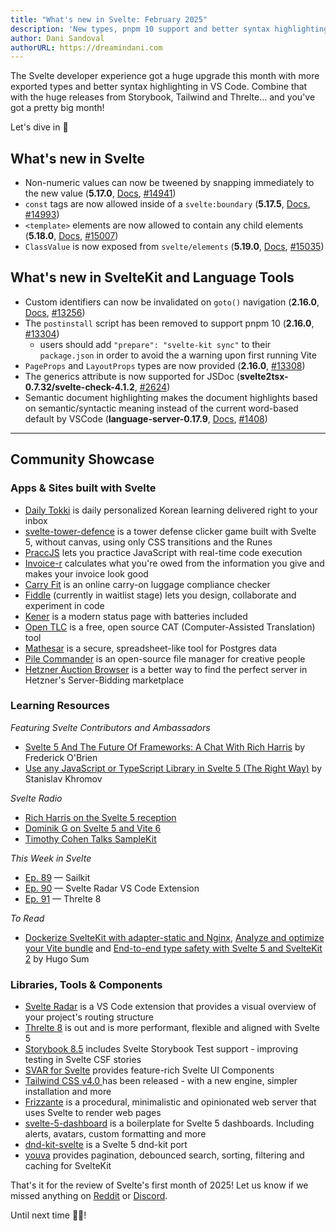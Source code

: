 ```yaml
---
title: "What's new in Svelte: February 2025"
description: 'New types, pnpm 10 support and better syntax highlighting'
author: Dani Sandoval
authorURL: https://dreamindani.com
---
```


The Svelte developer experience got a huge upgrade this month with more exported types and better syntax highlighting in VS Code. Combine that with the huge releases from Storybook, Tailwind and Threlte... and you've got a pretty big month!

Let's dive in 🐬

## What's new in Svelte

- Non-numeric values can now be tweened by snapping immediately to the new value (**5.17.0**, [Docs](/docs/svelte-motion#tweened), [#14941](https://github.com/sveltejs/svelte/pull/14941))
- `const` tags are now allowed inside of a `svelte:boundary` (**5.17.5**, [Docs](/docs/svelte/svelte-boundary), [#14993](https://github.com/sveltejs/svelte/pull/14993))
- `<template>` elements are now allowed to contain any child elements (**5.18.0**, [Docs](https://developer.mozilla.org/en-US/docs/Web/HTML/Element/template), [#15007](https://github.com/sveltejs/svelte/pull/15007))
- `ClassValue` is now exposed from `svelte/elements` (**5.19.0**, [Docs]([/docs/svelte/class](/docs/svelte/class#Attributes-Objects-and-arrays)), [#15035](https://github.com/sveltejs/svelte/pull/15035))


## What's new in SvelteKit and Language Tools

- Custom identifiers can now be invalidated on `goto()` navigation (**2.16.0**, [Docs](/docs/kit/$app-navigation#goto), [#13256](https://github.com/sveltejs/kit/pull/13256))
- The `postinstall` script has been removed to support pnpm 10 (**2.16.0**, [#13304](https://github.com/sveltejs/kit/pull/13304))
  - users should add `"prepare": "svelte-kit sync"` to their `package.json` in order to avoid the a warning upon first running Vite
- `PageProps` and `LayoutProps` types are now provided (**2.16.0**, [#13308](https://github.com/sveltejs/kit/pull/13308))
- The generics attribute is now supported for JSDoc (**svelte2tsx-0.7.32/svelte-check-4.1.2**, [#2624](https://github.com/sveltejs/language-tools/pull/2624))
- Semantic document highlighting makes the document highlights based on semantic/syntactic meaning instead of the current word-based default by VSCode (**language-server-0.17.9**, [Docs](https://microsoft.github.io/language-server-protocol/specifications/lsp/3.17/specification/#textDocument_documentHighlight), [#1408](https://github.com/sveltejs/language-tools/pull/1408))


---

## Community Showcase

### Apps & Sites built with Svelte

- [Daily Tokki](https://dailytokki.com/?ref=sveltenewsletter) is daily personalized Korean learning delivered right to your inbox
- [svelte-tower-defence](https://github.com/baterson/svelte-tower-defence) is a tower defense clicker game built with Svelte 5, without canvas, using only CSS transitions and the Runes 
- [PraccJS](https://github.com/alyalin/PraccJS) lets you practice JavaScript with real-time code execution
- [Invoice-r](https://www.invoice-r.co.uk/) calculates what you're owed from the information you give and makes your invoice look good
- [Carry Fit](https://github.com/AxelUser/carry-fit) is an online carry-on luggage compliance checker
- [Fiddle](https://www.reddit.com/r/sveltejs/comments/1hv3rpd/selfpromotion_we_made_fiddle_with_svelte_so_you/) (currently in waitlist stage) lets you design, collaborate and experiment in code
- [Kener](https://github.com/rajnandan1/kener) is a modern status page with batteries included
- [Open TLC](https://opentlc.org/) is a free, open source CAT (Computer-Assisted Translation) tool
- [Mathesar](https://github.com/mathesar-foundation/mathesar) is a secure, spreadsheet-like tool for Postgres data
- [Pile Commander](https://github.com/a-matyukh/pile-commander) is an open-source file manager for creative people
- [Hetzner Auction Browser](https://hetzner-value-auctions.cnap.tech/about) is a better way to find the perfect server in Hetzner's Server-Bidding marketplace

### Learning Resources

_Featuring Svelte Contributors and Ambassadors_

- [Svelte 5 And The Future Of Frameworks: A Chat With Rich Harris](https://www.smashingmagazine.com/2025/01/svelte-5-future-frameworks-chat-rich-harris/) by Frederick O'Brien
- [Use any JavaScript or TypeScript Library in Svelte 5 (The Right Way)](https://www.youtube.com/watch?v=R82Ptutku0M) by Stanislav Khromov

_Svelte Radio_

- [Rich Harris on the Svelte 5 reception](https://www.svelteradio.com/episodes/rich-harris-on-the-svelte-5-reception)
- [Dominik G on Svelte 5 and Vite 6](https://www.svelteradio.com/episodes/dominik-g-on-svelte-5-and-vite-6)
- [Timothy Cohen Talks SampleKit](https://www.svelteradio.com/episodes/timothy-cohen-talks-samplekit)

_This Week in Svelte_

- [Ep. 89](https://www.youtube.com/watch?v=BtZQmNoy6dI) — Sailkit
- [Ep. 90](https://www.youtube.com/watch?v=9DeWd_ShWM4) — Svelte Radar VS Code Extension
- [Ep. 91](https://www.youtube.com/watch?v=Fn0_8iZGkLk) — Threlte 8

_To Read_

- [Dockerize SvelteKit with adapter-static and Nginx](https://hugosum.com/blog/dockerize-sveltekit-with-adaptor-static-and-nginx), [Analyze and optimize your Vite bundle](https://hugosum.com/blog/analyze-and-optimize-your-vite-bundle) and [End-to-end type safety with Svelte 5 and SvelteKit 2](https://hugosum.com/blog/end-to-end-type-safety-with-svelte5-and-sveltekit2) by Hugo Sum

### Libraries, Tools & Components

- [Svelte Radar](https://marketplace.visualstudio.com/items?itemName=HarshKothari.svelte-radar) is a VS Code extension that provides a visual overview of your project's routing structure
- [Threlte 8](https://threlte.xyz/blog/threlte-8) is out and is more performant, flexible and aligned with Svelte 5
- [Storybook 8.5](https://storybook.js.org/blog/storybook-8-5/) includes Svelte Storybook Test support - improving testing in Svelte CSF stories
- [SVAR for Svelte](https://svar.dev/svelte/) provides feature-rich Svelte UI Components
- [Tailwind CSS v4.0 ](https://tailwindcss.com/blog/tailwindcss-v4)has been released - with a new engine, simpler installation and more
- [Frizzante](https://github.com/razshare/frizzante) is a procedural, minimalistic and opinionated web server that uses Svelte to render web pages
- [svelte-5-dashboard](https://github.com/thomaslappenbusch/svelte-5-dashboard) is a boilerplate for Svelte 5 dashboards. Including alerts, avatars, custom formatting and more 
- [dnd-kit-svelte](https://github.com/HanielU/dnd-kit-svelte) is a Svelte 5 dnd-kit port
- [youva](https://github.com/SikandarJODD/youva) provides pagination, debounced search, sorting, filtering and caching for SvelteKit

That's it for the review of Svelte's first month of 2025! Let us know if we missed anything on [Reddit](https://www.reddit.com/r/sveltejs/) or [Discord](https://discord.gg/svelte).

Until next time 👋🏼!

